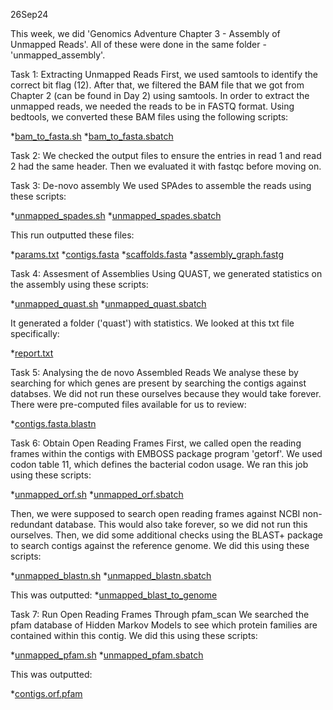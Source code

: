 26Sep24

This week, we did 'Genomics Adventure Chapter 3 - Assembly of Unmapped Reads'. All of these were done in the same folder - 'unmapped_assembly'.

Task 1: Extracting Unmapped Reads
First, we used samtools to identify the correct bit flag (12). After that, we filtered the BAM file that we got from Chapter 2 (can be found in Day 2) using samtools. In order to extract the unmapped reads, we needed the reads to be in FASTQ format. Using bedtools, we converted these BAM files using the following scripts:

*[bam_to_fasta.sh](https://github.com/jtm077/Biol726315/blob/main/Genomic%20Adventures/unmapped_assembly/scripts/bam_to_fasta.sh)
*[bam_to_fasta.sbatch](https://github.com/jtm077/Biol726315/blob/main/Genomic%20Adventures/unmapped_assembly/scripts/bam_to_fasta.sbatch)

Task 2: We checked the output files to ensure the entries in read 1 and read 2 had the same header. Then we evaluated it with fastqc before moving on.

Task 3: De-novo assembly
We used SPAdes to assemble the reads using these scripts:

*[unmapped_spades.sh](https://github.com/jtm077/Biol726315/blob/main/Genomic%20Adventures/unmapped_assembly/scripts/unmapped_spades.sh)
*[unmapped_spades.sbatch](https://github.com/jtm077/Biol726315/blob/main/Genomic%20Adventures/unmapped_assembly/scripts/unmapped_spades.sbatch)

This run outputted these files:

*[params.txt](https://github.com/jtm077/Biol726315/blob/main/Genomic%20Adventures/unmapped_assembly/spades_assembly/params.txt)
*[contigs.fasta](https://github.com/jtm077/Biol726315/blob/main/Genomic%20Adventures/unmapped_assembly/spades_assembly/contigs.fasta)
*[scaffolds.fasta](https://github.com/jtm077/Biol726315/blob/main/Genomic%20Adventures/unmapped_assembly/spades_assembly/scaffolds.fasta)
*[assembly_graph.fastg](https://github.com/jtm077/Biol726315/blob/main/Genomic%20Adventures/unmapped_assembly/spades_assembly/assembly_graph.fastg)

Task 4: Assesment of Assemblies
Using QUAST, we generated statistics on the assembly using these scripts:

*[unmapped_quast.sh](https://github.com/jtm077/Biol726315/blob/main/Genomic%20Adventures/unmapped_assembly/scripts/unmapped_quast.sh)
*[unmapped_quast.sbatch](https://github.com/jtm077/Biol726315/blob/main/Genomic%20Adventures/unmapped_assembly/scripts/unmapped_quast.sbatch)

It generated a folder ('quast') with statistics. We looked at this txt file specifically:

*[report.txt](https://github.com/jtm077/Biol726315/blob/main/Genomic%20Adventures/unmapped_assembly/spades_assembly/quast/report.txt)

Task 5: Analysing the de novo Assembled Reads
We analyse these by searching for which genes are present by searching the contigs against databses. We did not run these ourselves because they would take forever. There were pre-computed files available for us to review:

*[contigs.fasta.blastn](https://github.com/jtm077/Biol726315/blob/main/precomputed/unmapped_assembly/spades_assembly/contigs.fasta.blastn)

Task 6: Obtain Open Reading Frames
First, we called open the reading frames within the contigs with EMBOSS package program 'getorf'. We used codon table 11, which defines the bacterial codon usage. We ran this job using these scripts:

*[unmapped_orf.sh](https://github.com/jtm077/Biol726315/blob/main/Genomic%20Adventures/unmapped_assembly/scripts/unmapped_orf.sh)
*[unmapped_orf.sbatch](https://github.com/jtm077/Biol726315/blob/main/Genomic%20Adventures/unmapped_assembly/scripts/unmapped_orf.sbatch)

Then, we were supposed to search open reading frames against NCBI non-redundant database. This would also take forever, so we did not run this ourselves. Then, we did some additional checks using the BLAST+ package to search contigs against the reference genome. We did this using these scripts:

*[unmapped_blastn.sh](https://github.com/jtm077/Biol726315/blob/main/Genomic%20Adventures/unmapped_assembly/scripts/unmapped_blastn.sh)
*[unmapped_blastn.sbatch](https://github.com/jtm077/Biol726315/blob/main/Genomic%20Adventures/unmapped_assembly/scripts/unmapped_blastn.sbatch)

This was outputted:
*[unmapped_blast_to_genome](https://github.com/jtm077/Biol726315/blob/main/Genomic%20Adventures/unmapped_assembly/spades_assembly/unmapped_blast_to_genome)

Task 7: Run Open Reading Frames Through pfam_scan
We searched the pfam database of Hidden Markov Models to see which protein families are contained within this contig. We did this using these scripts:

*[unmapped_pfam.sh](https://github.com/jtm077/Biol726315/blob/main/Genomic%20Adventures/unmapped_assembly/scripts/unmapped_pfam.sh)
*[unmapped_pfam.sbatch](https://github.com/jtm077/Biol726315/blob/main/Genomic%20Adventures/unmapped_assembly/scripts/unmapped_pfam.sbatch)

This was outputted:

*[contigs.orf.pfam](https://github.com/jtm077/Biol726315/blob/main/Genomic%20Adventures/unmapped_assembly/spades_assembly/contigs.orf.pfam)
